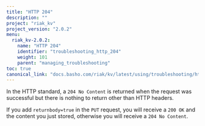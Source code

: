 ```yaml
---
title: "HTTP 204"
description: ""
project: "riak_kv"
project_version: "2.0.2"
menu:
  riak_kv-2.0.2:
    name: "HTTP 204"
    identifier: "troubleshooting_http_204"
    weight: 101
    parent: "managing_troubleshooting"
toc: true
canonical_link: "docs.basho.com/riak/kv/latest/using/troubleshooting/http-204.md"
---
```


In the HTTP standard, a `204 No Content` is returned when the request was successful but there is nothing to return other than HTTP headers.

If you add `returnbody=true` in the `PUT` request, you will receive a `200 OK` and the content you just stored, otherwise you will receive a `204 No Content`.
